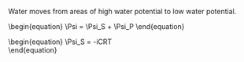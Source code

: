 Water moves from areas of high water potential to low water potential.

\begin{equation}
\Psi = \Psi_S + \Psi_P
\end{equation}

\begin{equation}
\Psi_S = -iCRT  
\end{equation}